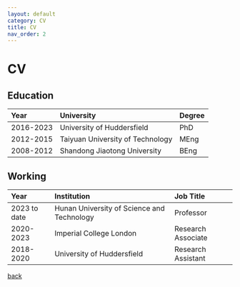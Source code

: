 ```yaml
---
layout: default
category: CV
title: CV
nav_order: 2
---
```


# CV

## Education

| Year      | University                        | Degree    |
|:----------|:----------------------------------|:----------|
| 2016-2023 | University of Huddersfield        | PhD       |
| 2012-2015 | Taiyuan University of Technology  | MEng      |
| 2008-2012 | Shandong Jiaotong University      | BEng      |



## Working

| Year         | Institution                                  | Job Title           |
|:-------------|:---------------------------------------------|:--------------------|
| 2023 to date | Hunan University of Science and Technology   | Professor           |
| 2020-2023    | Imperial College London                      | Research Associate  |
| 2018-2020    | University of Huddersfield                   | Research Assistant  |








[back](./)
